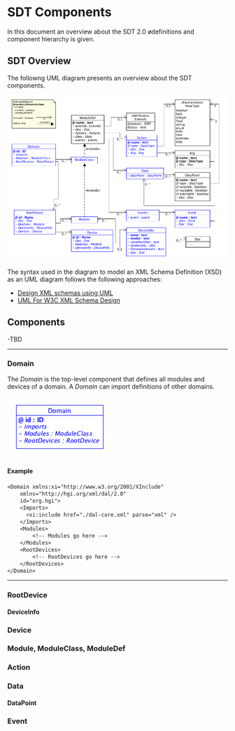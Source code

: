 # SDT Components

In this document an overview about the SDT 2.0 ødefinitions and component hierarchy is given.

## SDT Overview
The followng UML diagram presents an overview about the SDT components.

![](images/SDT2.0_UML.png)

The syntax used in the diagram to model an XML Schema Definition (XSD) as an UML diagram follows the following approaches:

- [Design XML schemas using UML](http://www.ibm.com/developerworks/library/x-umlschem/)
- [UML For W3C XML Schema Design](http://www.xml.com/pub/a/2002/08/07/wxs_uml.html)


## Components
-TBD

---

### Domain
The *Domain* is the top-level component that defines all modules and devices of a domain. A *Domain* can import definitions of other domains.

![](images/Domain.png)

#### Example

	<Domain xmlns:xi="http://www.w3.org/2001/XInclude"
    	xmlns="http://hgi.org/xml/dal/2.0" 
    	id="org.hgi">
    	<Imports>
      	  <xi:include href="./dal-core.xml" parse="xml" />
    	</Imports>
    	<Modules>
    		<!-- Modules go here -->
    	</Modules>
    	<RootDevices>
    		<!-- RootDevices go here -->
		</RootDevices>
	</Domain>


---

### RootDevice
#### DeviceInfo

### Device

### Module, ModuleClass, ModuleDef

### Action

### Data
#### DataPoint

### Event




